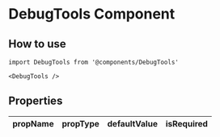 # DebugTools Component

## How to use

```
import DebugTools from '@components/DebugTools'
```

```
<DebugTools />
```

## Properties

| propName | propType | defaultValue | isRequired |
| - | - | - | - |
